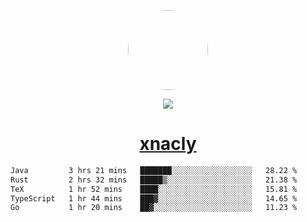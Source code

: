 <p align="center">
  <img style="border-radius: 100px" width="128" height="128" src="https://avatars.githubusercontent.com/u/47723417?v=4"/>
</p>
<p align="center">
  <img src="https://komarev.com/ghpvc/?username=xnacly&&style=flat-square"/>
</p>

<h1 align="center"><a href="https://xnacly.me"> xnacly</a> </h1>

<!--START_SECTION:waka-->

```txt
Java         3 hrs 21 mins   ███████░░░░░░░░░░░░░░░░░░   28.22 %
Rust         2 hrs 32 mins   █████▒░░░░░░░░░░░░░░░░░░░   21.38 %
TeX          1 hr 52 mins    ████░░░░░░░░░░░░░░░░░░░░░   15.81 %
TypeScript   1 hr 44 mins    ███▓░░░░░░░░░░░░░░░░░░░░░   14.65 %
Go           1 hr 20 mins    ██▓░░░░░░░░░░░░░░░░░░░░░░   11.23 %
```

<!--END_SECTION:waka-->
